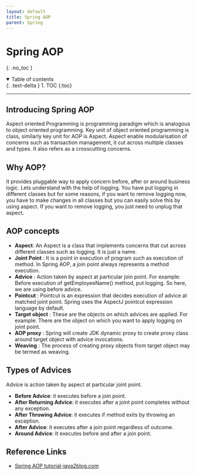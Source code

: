 ```yaml
---
layout: default
title: Spring AOP
parent: Spring
---
```


# Spring AOP
{: .no_toc }

<details open markdown="block">
  <summary>
    Table of contents
  </summary>
  {: .text-delta }
1. TOC
{:toc}
</details>

---

##  Introducing Spring AOP

Aspect oriented Programming is programming paradigm which is analogous to object oriented programming. Key unit of object oriented programming is class, similarly key unit for AOP is Aspect. Aspect enable modularisation of concerns such as transaction management, it cut across multiple classes and types. It also refers as a crosscutting concerns.

## Why AOP?
It provides pluggable way to apply concern before, after or around business logic.
Lets understand with the help of logging. You have put logging in different classes but for some reasons, if you want to remove logging now, you have to make changes in all classes but you can easily solve this by using aspect. If you want to remove logging, you just need to unplug that aspect.

## AOP concepts
- **Aspect**: An Aspect is a class that implements concerns that cut across different classes such as logging. It is just a name.
- **Joint Point** : It is a point in execution of program such as execution of method. In Spring AOP, a join point always represents a method execution.
- **Advice** : Action taken by  aspect at particular join point. For example: Before execution of getEmployeeName() method, put logging. So here, we are using before advice.
- **Pointcut** : Pointcut is an expression that decides execution of advice at matched joint point. Spring uses the AspectJ pointcut expression language by default.
- **Target object** : These are the objects on which advices are applied. For example: There are the object on which you want to apply logging on joint point.
- **AOP proxy** : Spring will create JDK dynamic proxy to create proxy class around target object with advice invocations.
- **Weaving** : The process of creating proxy objects from target object may be termed as weaving.

## Types of Advices 
Advice is action taken by aspect at particular joint point.
- **Before Advice**: it executes before a join point.
- **After Returning Advice**: it executes after a joint point completes without any exception.
- **After Throwing Advice**: it executes if method exits by throwing an exception.
- **After Advice**: it executes after a join point regardless of outcome.
- **Around Advice**: It executes before and after a join point.

## Reference Links
- [Spring AOP tutorial-java2blog.com](https://java2blog.com/spring-aop-tutorial/)
